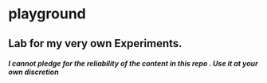 # playground
## Lab for my very own Experiments.

##### I cannot pledge for the reliability of the content in this repo  . Use it at your own discretion
